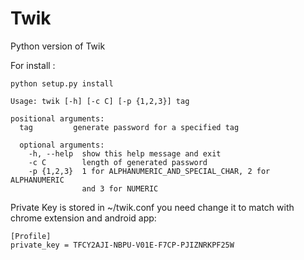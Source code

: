 Twik
====

Python version of Twik


For install :

```
python setup.py install

```

```
Usage: twik [-h] [-c C] [-p {1,2,3}] tag

positional arguments:
  tag         generate password for a specified tag

  optional arguments:
    -h, --help  show this help message and exit
    -c C        length of generated password
    -p {1,2,3}  1 for ALPHANUMERIC_AND_SPECIAL_CHAR, 2 for ALPHANUMERIC
                and 3 for NUMERIC

```

Private Key is stored in ~/twik.conf you need change it to match with chrome extension and android app:

```
[Profile]
private_key = TFCY2AJI-NBPU-V01E-F7CP-PJIZNRKPF25W
```

